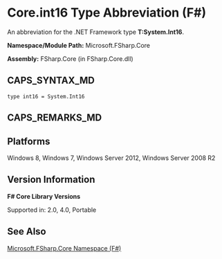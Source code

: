 # Core.int16 Type Abbreviation (F#)

An abbreviation for the .NET Framework type **T:System.Int16**.

**Namespace/Module Path:** Microsoft.FSharp.Core

**Assembly:** FSharp.Core (in FSharp.Core.dll)


## CAPS_SYNTAX_MD

```
type int16 = System.Int16
```

## CAPS_REMARKS_MD

## Platforms
Windows 8, Windows 7, Windows Server 2012, Windows Server 2008 R2


## Version Information
**F# Core Library Versions**

Supported in: 2.0, 4.0, Portable




## See Also
[Microsoft.FSharp.Core Namespace &#40;F&#35;&#41;](Microsoft.FSharp.Core+Namespace+%28F%23%29.md)

